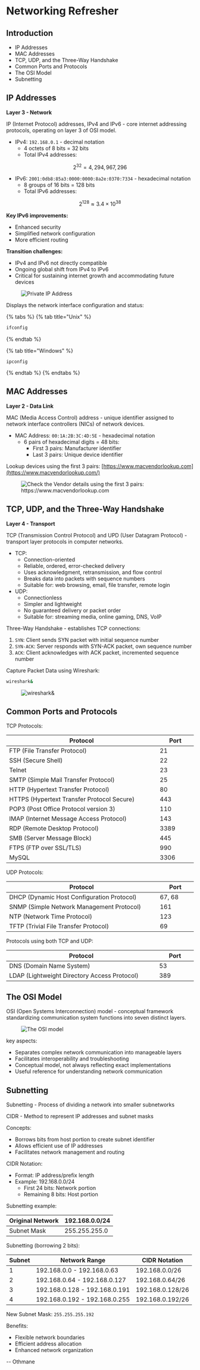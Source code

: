 # Networking Refresher

## Introduction

* IP Addresses
* MAC Addresses
* TCP, UDP, and the Three-Way Handshake
* Common Ports and Protocols
* The OSI Model
* Subnetting



## IP Addresses

**Layer 3 - Network**

IP (Internet Protocol) addresses, IPv4 and IPv6 - core internet addressing protocols, operating on layer 3 of OSI model.

* IPv4: `192.168.0.1` - decimal notation
  * 4 octets of 8 bits = 32 bits
  * Total IPv4 addresses:

$$
2^{32} = 4,294,967,296
$$

* IPv6: `2001:0db8:85a3:0000:0000:8a2e:0370:7334` - hexadecimal notation
  * 8 groups of 16 bits = 128 bits
  * Total IPv6 addresses:

$$
2^{128} ≈ 3.4 × 10^{38}
$$

**Key IPv6 improvements:**

* Enhanced security
* Simplified network configuration
* More efficient routing

**Transition challenges:**

* IPv4 and IPv6 not directly compatible
* Ongoing global shift from IPv4 to IPv6
* Critical for sustaining internet growth and accommodating future devices



<figure><img src="../../../.gitbook/assets/image (30).png" alt="Private IP Address"><figcaption></figcaption></figure>



Displays the network interface configuration and status:

{% tabs %}
{% tab title="Unix" %}
```sh
ifconfig
```
{% endtab %}

{% tab title="Windows" %}
```batch
ipconfig
```
{% endtab %}
{% endtabs %}



## MAC Addresses

**Layer 2 - Data Link**

MAC (Media Access Control) address - unique identifier assigned to network interface controllers (NICs) of network devices.

* MAC Address: `00:1A:2B:3C:4D:5E` - hexadecimal notation
  * 6 pairs of hexadecimal digits = 48 bits:
    * First 3 pairs: Manufacturer identifier
    * Last 3 pairs: Unique device identifier



Lookup devices using the first 3 pairs: [https://www.macvendorlookup.com](https://www.macvendorlookup.com/)

<figure><img src="../../../.gitbook/assets/image.png" alt="Check the Vendor details using the first 3 pairs: https://www.macvendorlookup.com"><figcaption></figcaption></figure>



## TCP, UDP, and the Three-Way Handshake

**Layer 4 - Transport**

TCP (Transmission Control Protocol) and UPD (User Datagram Protocol) - transport layer protocols in computer networks.

* TCP:
  * Connection-oriented
  * Reliable, ordered, error-checked delivery
  * Uses acknowledgment, retransmission, and flow control
  * Breaks data into packets with sequence numbers
  * Suitable for: web browsing, email, file transfer, remote login
* UDP:
  * Connectionless
  * Simpler and lightweight
  * No guaranteed delivery or packet order
  * Suitable for: streaming media, online gaming, DNS, VoIP

Three-Way Handshake - establishes TCP connections:

1. `SYN`: Client sends SYN packet with initial sequence number
2. `SYN-ACK`: Server responds with SYN-ACK packet, own sequence number
3. `ACK`: Client acknowledges with ACK packet, incremented sequence number



Capture Packet Data using Wireshark:

```sh
wireshark&
```

<figure><img src="../../../.gitbook/assets/image (1).png" alt="wireshark&#x26;"><figcaption></figcaption></figure>



## Common Ports and Protocols

TCP Protocols:

<table><thead><tr><th width="417">Protocol</th><th width="87">Port</th></tr></thead><tbody><tr><td>FTP (File Transfer Protocol)</td><td>21</td></tr><tr><td>SSH (Secure Shell)</td><td>22</td></tr><tr><td>Telnet</td><td>23</td></tr><tr><td>SMTP (Simple Mail Transfer Protocol)</td><td>25</td></tr><tr><td>HTTP (Hypertext Transfer Protocol)</td><td>80</td></tr><tr><td>HTTPS (Hypertext Transfer Protocol Secure)</td><td>443</td></tr><tr><td>POP3 (Post Office Protocol version 3)</td><td>110</td></tr><tr><td>IMAP (Internet Message Access Protocol)</td><td>143</td></tr><tr><td>RDP (Remote Desktop Protocol)</td><td>3389</td></tr><tr><td>SMB (Server Message Block)</td><td>445</td></tr><tr><td>FTPS (FTP over SSL/TLS)</td><td>990</td></tr><tr><td>MySQL</td><td>3306</td></tr></tbody></table>



UDP Protocols:

<table><thead><tr><th width="417">Protocol</th><th width="88">Port</th></tr></thead><tbody><tr><td>DHCP (Dynamic Host Configuration Protocol)</td><td>67, 68</td></tr><tr><td>SNMP (Simple Network Management Protocol)</td><td>161</td></tr><tr><td>NTP (Network Time Protocol)</td><td>123</td></tr><tr><td>TFTP (Trivial File Transfer Protocol)</td><td>69</td></tr></tbody></table>



Protocols using both TCP and UDP:

<table><thead><tr><th width="416">Protocol</th><th width="90">Port</th></tr></thead><tbody><tr><td>DNS (Domain Name System)</td><td>53</td></tr><tr><td>LDAP (Lightweight Directory Access Protocol)</td><td>389</td></tr></tbody></table>



## The OSI Model

OSI (Open Systems Interconnection) model - conceptual framework standardizing communication system functions into seven distinct layers.

<figure><img src="../../../.gitbook/assets/image (2).png" alt="The OSI model"><figcaption></figcaption></figure>

key aspects:

* Separates complex network communication into manageable layers
* Facilitates interoperability and troubleshooting
* Conceptual model, not always reflecting exact implementations
* Useful reference for understanding network communication



## Subnetting

Subnetting - Process of dividing a network into smaller subnetworks

CIDR - Method to represent IP addresses and subnet masks



Concepts:

* Borrows bits from host portion to create subnet identifier
* Allows efficient use of IP addresses
* Facilitates network management and routing



CIDR Notation:

* Format: IP address/prefix length
* Example: 192.168.0.0/24
  * First 24 bits: Network portion
  * Remaining 8 bits: Host portion



Subnetting example:

| Original Network | 192.168.0.0/24 |
| ---------------- | -------------- |
| Subnet Mask      | 255.255.255.0  |

Subnetting (borrowing 2 bits):

| Subnet | Network Range                 | CIDR Notation    |
| ------ | ----------------------------- | ---------------- |
| 1      | 192.168.0.0 - 192.168.0.63    | 192.168.0.0/26   |
| 2      | 192.168.0.64 - 192.168.0.127  | 192.168.0.64/26  |
| 3      | 192.168.0.128 - 192.168.0.191 | 192.168.0.128/26 |
| 4      | 192.168.0.192 - 192.168.0.255 | 192.168.0.192/26 |

New Subnet Mask: `255.255.255.192`



Benefits:

* Flexible network boundaries
* Efficient address allocation
* Enhanced network organization







\-- Othmane



